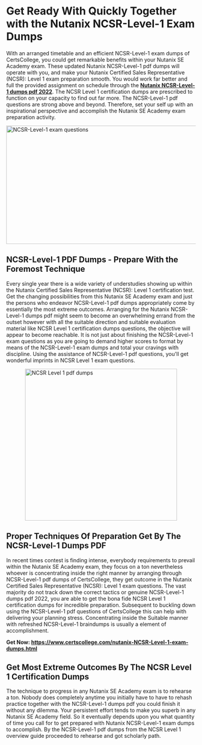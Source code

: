 <h1><strong>Get Ready With Quickly Together with the Nutanix NCSR-Level-1 Exam Dumps&nbsp;</strong></h1>
<p><span style="font-weight: 400;">With an arranged timetable and an efficient  NCSR-Level-1 exam dumps of CertsCollege, you could get remarkable benefits within your Nutanix SE Academy exam. These updated Nutanix NCSR-Level-1 pdf dumps will operate with you, and make your Nutanix Certified Sales Representative (NCSR): Level 1 exam preparation smooth. You would work far better and full the provided assignment on schedule through the <strong><a href="https://www.certscollege.com/nutanix-NCSR-Level-1-exam-dumps.html">Nutanix NCSR-Level-1 dumps pdf 2022</a></strong>. The NCSR Level 1 certification dumps are prescribed to function on your capacity to find out far more. The  NCSR-Level-1 pdf questions are strong above and beyond. Therefore, set your self up with an inspirational perspective and accomplish the Nutanix SE Academy exam preparation activity.&nbsp;</span></p>
<p><span style="font-weight: 400;"><img style="display: block; margin-left: auto; margin-right: auto;" src="https://i.ibb.co/CPDK3ps/Yellow-and-Blue-Initiative-Blog-Banner.png" alt="NCSR-Level-1 exam questions" width="559" height="315" /></span></p>
<h2><strong>NCSR-Level-1 PDF Dumps - Prepare With the Foremost Technique</strong></h2>
<p><span style="font-weight: 400;">Every single year there is a wide variety of understudies showing up within the Nutanix Certified Sales Representative (NCSR): Level 1 certification test. Get the changing possibilities from this Nutanix SE Academy exam and just the persons who endeavor NCSR-Level-1 pdf dumps appropriately come by essentially the most extreme outcomes. Arranging for the Nutanix NCSR-Level-1 dumps pdf might seem to become an overwhelming errand from the outset however with all the suitable direction and suitable evaluation material like NCSR Level 1 certification dumps questions, the objective will appear to become reachable. It is not just about finishing the NCSR-Level-1 exam questions as you are going to demand higher scores to format by means of the NCSR-Level-1 exam dumps and total your cravings with discipline. Using the assistance of NCSR-Level-1 pdf questions, you'll get wonderful imprints in NCSR Level 1 exam questions.</span></p>
<p><span style="font-weight: 400;"><a href="https://tinyurl.com/y49t9qvc"><img style="display: block; margin-left: auto; margin-right: auto;" src="https://i.ibb.co/9tMrhdY/Teacher-Appreciation-Invitation.png" alt="NCSR Level 1 pdf dumps " width="404" height="404" /></a></span></p>
<h2><strong>Proper Techniques Of Preparation Get By The NCSR-Level-1 Dumps PDF</strong></h2>
<p><span style="font-weight: 400;">In recent times contest is finding intense, everybody requirements to prevail within the Nutanix SE Academy exam, they focus on a ton nevertheless whoever is concentrating inside the right manner by arranging through NCSR-Level-1 pdf dumps of CertsCollege, they get outcome in the Nutanix Certified Sales Representative (NCSR): Level 1 exam questions. The vast majority do not track down the correct tactics or genuine NCSR-Level-1 dumps pdf 2022, you are able to get the bona fide NCSR Level 1 certification dumps for incredible preparation. Subsequent to buckling down using the  NCSR-Level-1 pdf questions of CertsCollege this can help with delivering your planning stress. Concentrating inside the Suitable manner with refreshed NCSR-Level-1 braindumps is usually a element of accomplishment.</span></p>
<p><span style="font-weight: 400;"><strong>Get Now: <a href="https://www.certscollege.com/nutanix-NCSR-Level-1-exam-dumps.html">https://www.certscollege.com/nutanix-NCSR-Level-1-exam-dumps.html</a></strong></span></p>
<h2><strong>Get Most Extreme Outcomes By The NCSR Level 1 Certification Dumps</strong></h2>
<p><span style="font-weight: 400;">The technique to progress in any Nutanix SE Academy exam is to rehearse a ton. Nobody does completely anytime you initially have to have to rehash practice together with the NCSR-Level-1 dumps pdf you could finish it without any dilemma. Your persistent effort tends to make you superb in any Nutanix SE Academy field. So it eventually depends upon you what quantity of time you call for to get prepared with Nutanix NCSR-Level-1 exam dumps to accomplish. By the NCSR-Level-1 pdf dumps from the NCSR Level 1 overview guide proceeded to rehearse and got scholarly path.</span></p>
